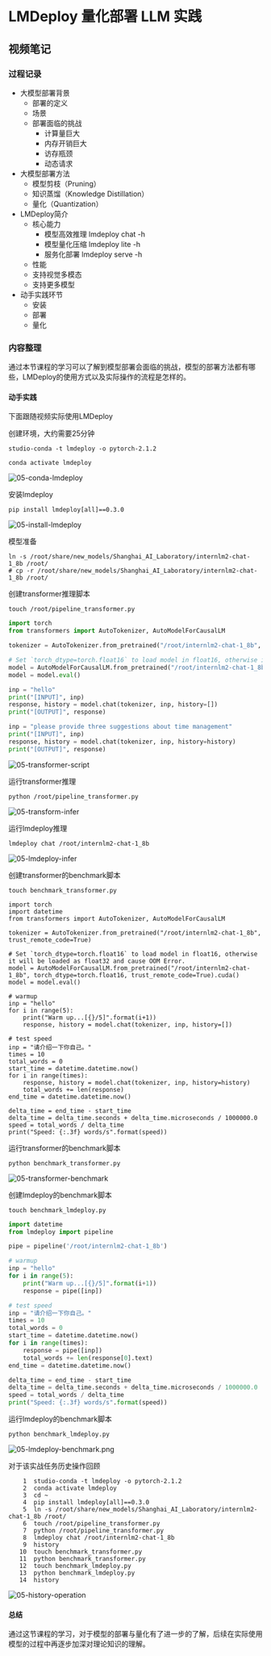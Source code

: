 # LMDeploy 量化部署 LLM 实践

## 视频笔记
### 过程记录
- 大模型部署背景
  - 部署的定义
  - 场景
  - 部署面临的挑战
    - 计算量巨大
    - 内存开销巨大
    - 访存瓶颈
    - 动态请求
- 大模型部署方法
  - 模型剪枝（Pruning）
  - 知识蒸馏（Knowledge Distillation）
  - 量化（Quantization）
- LMDeploy简介
  - 核心能力
    - 模型高效推理 lmdeploy chat -h
    - 模型量化压缩 lmdeploy lite -h
    - 服务化部署 lmdeploy serve -h
  - 性能
  - 支持视觉多模态
  - 支持更多模型
- 动手实践环节
  - 安装
  - 部署
  - 量化




### 内容整理
通过本节课程的学习可以了解到模型部署会面临的挑战，模型的部署方法都有哪些，LMDeploy的使用方式以及实际操作的流程是怎样的。

#### 动手实践
下面跟随视频实际使用LMDeploy

创建环境，大约需要25分钟
```shell
studio-conda -t lmdeploy -o pytorch-2.1.2

conda activate lmdeploy
```

![05-conda-lmdeploy](../../../assets/image/05/05-conda-lmdeploy.png)


安装lmdeploy
```shell
pip install lmdeploy[all]==0.3.0
```

![05-install-lmdeploy](../../../assets/image/05/05-install-lmdeploy.png)


模型准备
```shell
ln -s /root/share/new_models/Shanghai_AI_Laboratory/internlm2-chat-1_8b /root/
# cp -r /root/share/new_models/Shanghai_AI_Laboratory/internlm2-chat-1_8b /root/
```

创建transformer推理脚本
```shell
touch /root/pipeline_transformer.py
```

```python
import torch
from transformers import AutoTokenizer, AutoModelForCausalLM

tokenizer = AutoTokenizer.from_pretrained("/root/internlm2-chat-1_8b", trust_remote_code=True)

# Set `torch_dtype=torch.float16` to load model in float16, otherwise it will be loaded as float32 and cause OOM Error.
model = AutoModelForCausalLM.from_pretrained("/root/internlm2-chat-1_8b", torch_dtype=torch.float16, trust_remote_code=True).cuda()
model = model.eval()

inp = "hello"
print("[INPUT]", inp)
response, history = model.chat(tokenizer, inp, history=[])
print("[OUTPUT]", response)

inp = "please provide three suggestions about time management"
print("[INPUT]", inp)
response, history = model.chat(tokenizer, inp, history=history)
print("[OUTPUT]", response)

```

![05-transformer-script](../../../assets/image/05/05-transformer-script.png)



运行transformer推理
```shell
python /root/pipeline_transformer.py
```

![05-transform-infer](../../../assets/image/05/05-transform-infer.png)


运行lmdeploy推理
```shell
lmdeploy chat /root/internlm2-chat-1_8b
```

![05-lmdeploy-infer](../../../assets/image/05/05-lmdeploy-infer.png)


创建transformer的benchmark脚本
```shell
touch benchmark_transformer.py
```
```shell
import torch
import datetime
from transformers import AutoTokenizer, AutoModelForCausalLM

tokenizer = AutoTokenizer.from_pretrained("/root/internlm2-chat-1_8b", trust_remote_code=True)

# Set `torch_dtype=torch.float16` to load model in float16, otherwise it will be loaded as float32 and cause OOM Error.
model = AutoModelForCausalLM.from_pretrained("/root/internlm2-chat-1_8b", torch_dtype=torch.float16, trust_remote_code=True).cuda()
model = model.eval()

# warmup
inp = "hello"
for i in range(5):
    print("Warm up...[{}/5]".format(i+1))
    response, history = model.chat(tokenizer, inp, history=[])

# test speed
inp = "请介绍一下你自己。"
times = 10
total_words = 0
start_time = datetime.datetime.now()
for i in range(times):
    response, history = model.chat(tokenizer, inp, history=history)
    total_words += len(response)
end_time = datetime.datetime.now()

delta_time = end_time - start_time
delta_time = delta_time.seconds + delta_time.microseconds / 1000000.0
speed = total_words / delta_time
print("Speed: {:.3f} words/s".format(speed))

```

运行transformer的benchmark脚本
```shell
python benchmark_transformer.py
```
![05-transformer-benchmark](../../../assets/image/05/05-transformer-benchmark.png)


创建lmdeploy的benchmark脚本
```shell
touch benchmark_lmdeploy.py
```
```python
import datetime
from lmdeploy import pipeline

pipe = pipeline('/root/internlm2-chat-1_8b')

# warmup
inp = "hello"
for i in range(5):
    print("Warm up...[{}/5]".format(i+1))
    response = pipe([inp])

# test speed
inp = "请介绍一下你自己。"
times = 10
total_words = 0
start_time = datetime.datetime.now()
for i in range(times):
    response = pipe([inp])
    total_words += len(response[0].text)
end_time = datetime.datetime.now()

delta_time = end_time - start_time
delta_time = delta_time.seconds + delta_time.microseconds / 1000000.0
speed = total_words / delta_time
print("Speed: {:.3f} words/s".format(speed))

```

运行lmdeploy的benchmark脚本
```shell
python benchmark_lmdeploy.py
```

![05-lmdeploy-benchmark.png](../../../assets/image/05/05-lmdeploy-benchmark.png)


对于该实战任务历史操作回顾
```shell
    1  studio-conda -t lmdeploy -o pytorch-2.1.2
    2  conda activate lmdeploy
    3  cd ~
    4  pip install lmdeploy[all]==0.3.0
    5  ln -s /root/share/new_models/Shanghai_AI_Laboratory/internlm2-chat-1_8b /root/
    6  touch /root/pipeline_transformer.py
    7  python /root/pipeline_transformer.py
    8  lmdeploy chat /root/internlm2-chat-1_8b
    9  history
   10  touch benchmark_transformer.py
   11  python benchmark_transformer.py
   12  touch benchmark_lmdeploy.py
   13  python benchmark_lmdeploy.py
   14  history
```

![05-history-operation](../../../assets/image/05/05-history-operation.png)


#### 总结
通过这节课程的学习，对于模型的部署与量化有了进一步的了解，后续在实际使用模型的过程中再逐步加深对理论知识的理解。


